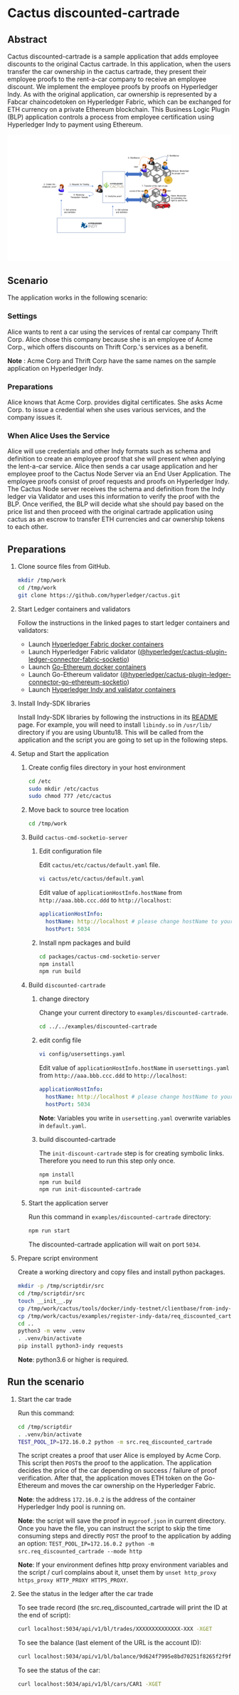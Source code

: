 # Cactus discounted-cartrade


## Abstract

Cactus discounted-cartrade is a sample application that adds employee discounts to the original Cactus cartrade. In this application, when the users transfer the car ownership in the cactus cartrade, they present their employee proofs to the rent-a-car company to receive an employee discount. We implement the employee proofs by proofs on Hyperledger Indy. As with the original application, car ownership is represented by a Fabcar chaincodetoken on Hyperledger Fabric, which can be exchanged for ETH currency on a private Ethereum blockchain. This Business Logic Plugin (BLP) application controls a process from employee certification using Hyperledger Indy to payment using Ethereum.

![discounted-cartrade image](./image/discounted-cartrade-image.png)


## Scenario

The application works in the following scenario:

### Settings

Alice wants to rent a car using the services of rental car company Thrift Corp. Alice chose this company because she is an employee of Acme Corp., which offers discounts on Thrift Corp.'s services as a benefit.

**Note** : Acme Corp and Thrift Corp have the same names on the sample application on Hyperledger Indy.

### Preparations

Alice knows that Acme Corp. provides digital certificates. She asks Acme Corp. to issue a credential when she uses various services, and the company issues it.

### When Alice Uses the Service

Alice will use credentials and other Indy formats such as schema and definition to create an employee proof that she will present when applying the lent-a-car service. Alice then sends a car usage application and her employee proof to the Cactus Node Server via an End User Application. The employee proofs consist of proof requests and proofs on Hyperledger Indy. The Cactus Node server receives the schema and definition from the Indy ledger via Validator and uses this information to verify the proof with the BLP. Once verified, the BLP will decide what she should pay based on the price list and then proceed with the original cartrade application using cactus as an escrow to transfer ETH currencies and car ownership tokens to each other.

## Preparations

1. Clone source files from GitHub.

    ```bash
    mkdir /tmp/work
    cd /tmp/work
    git clone https://github.com/hyperledger/cactus.git
    ```

1. Start Ledger containers and validators

    Follow the instructions in the linked pages to start ledger containers and validators:
    - Launch [Hyperledger Fabric docker containers](https://github.com/hyperledger/cactus/tree/main/tools/docker/fabric14-fabcar-testnet)
    - Launch Hyperledger Fabric validator ([@hyperledger/cactus-plugin-ledger-connector-fabric-socketio](https://github.com/hyperledger/cactus/tree/main/packages/cactus-plugin-ledger-connector-fabric-socketio))
    - Launch [Go-Ethereum docker containers](https://github.com/hyperledger/cactus/tree/main/tools/docker/geth-testnet)
    - Launch Go-Ethereum validator ([@hyperledger/cactus-plugin-ledger-connector-go-ethereum-socketio](https://github.com/hyperledger/cactus/tree/main/packages/cactus-plugin-ledger-connector-go-ethereum-socketio))
    - Launch [Hyperledger Indy and validator containers](https://github.com/hyperledger/cactus/tree/main/tools/docker/indy-testnet)

1. Install Indy-SDK libraries

    Install Indy-SDK libraries by following the instructions in its [README](https://github.com/hyperledger/indy-sdk/#installing-the-sdk) page. For example, you will need to install `libindy.so` in `/usr/lib/` directory if you are using Ubuntu18. This will be called from the application and the script you are going to set up in the following steps.

1. Setup and Start the application

    1. Create config files directory in your host environment

        ```bash
        cd /etc
        sudo mkdir /etc/cactus
        sudo chmod 777 /etc/cactus
        ```

    1. Move back to source tree location

        ```bash
        cd /tmp/work
        ```

    1. Build `cactus-cmd-socketio-server`

        1. Edit configuration file

            Edit `cactus/etc/cactus/default.yaml` file.

            ```bash
            vi cactus/etc/cactus/default.yaml
            ```

            Edit value of `applicationHostInfo.hostName` from `http://aaa.bbb.ccc.ddd` to `http://localhost`:

            ```yaml
            applicationHostInfo:
              hostName: http://localhost # please change hostName to your IP address
              hostPort: 5034
            ```

        1. Install npm packages and build

            ```bash
            cd packages/cactus-cmd-socketio-server
            npm install
            npm run build
            ```

    1. Build `discounted-cartrade`

        1. change directory

            Change your current directory to `examples/discounted-cartrade`.

            ```bash
            cd ../../examples/discounted-cartrade
            ```

        1. edit config file

            ```bash
            vi config/usersettings.yaml
            ```

            Edit value of `applicationHostInfo.hostName`  in `usersettings.yaml` from `http://aaa.bbb.ccc.ddd` to `http://localhost`:

            ```yaml
            applicationHostInfo:
              hostName: http://localhost # please change hostName to your IP address
              hostPort: 5034
            ```

            **Note**: Variables you write in `usersetting.yaml` overwrite variables in `default.yaml`.

        1. build discounted-cartrade

            The `init-discount-cartrade` step is for creating symbolic links. Therefore you need to run this step only once.

            ```bash
            npm install
            npm run build
            npm run init-discounted-cartrade
            ```

    1. Start the application server

        Run this command in `examples/discounted-cartrade` directory:

        ```bash
        npm run start
        ```

        The discounted-cartrade application will wait on port `5034`.

1. Prepare script environment

    Create a working directory and copy files and install python packages.

    ```bash
    mkdir -p /tmp/scriptdir/src
    cd /tmp/scriptdir/src
    touch __init__.py
    cp /tmp/work/cactus/tools/docker/indy-testnet/clientbase/from-indy-sdk/utils.py  .
    cp /tmp/work/cactus/examples/register-indy-data/req_discounted_cartrade.py .
    cd ..
    python3 -m venv .venv
    . .venv/bin/activate
    pip install python3-indy requests
    ```

    **Note**: python3.6 or higher is required.

## Run the scenario

1. Start the car trade

    Run this command:

    ```bash
    cd /tmp/scriptdir
    . .venv/bin/activate
    TEST_POOL_IP=172.16.0.2 python -m src.req_discounted_cartrade
    ```

    The script creates a proof that user Alice is employed by Acme Corp. This script then `POST`s the proof to the application. The application decides the price of the car depending on success / failure of proof verification. After that, the application moves ETH token on the Go-Ethereum and moves the car ownership on the Hyperledger Fabric.

    **Note**: the address `172.16.0.2` is the address of the container Hyperledger Indy pool is running on.

    **Note**: the script will save the proof in `myproof.json` in current directory. Once you have the file, you can instruct the script to skip the time consuming steps and directly `POST` the proof to the application by adding an option: `TEST_POOL_IP=172.16.0.2 python -m src.req_discounted_cartrade --mode http`

    **Note**: If your environment defines http proxy environment variables and the script / curl complains about it, unset them by `unset http_proxy https_proxy HTTP_PROXY HTTPS_PROXY`.

1. See the status in the ledger after the car trade

    To see trade record (the src.req_discounted_cartrade will print the ID at the end of script):

    ```bash
    curl localhost:5034/api/v1/bl/trades/XXXXXXXXXXXXXX-XXX -XGET
    ```

    To see the balance (last element of the URL is the account ID):

    ```bash
    curl localhost:5034/api/v1/bl/balance/9d624f7995e8bd70251f8265f2f9f2b49f169c55
    ```

    To see the status of the car:

    ```bash
    curl localhost:5034/api/v1/bl/cars/CAR1 -XGET
    ```
